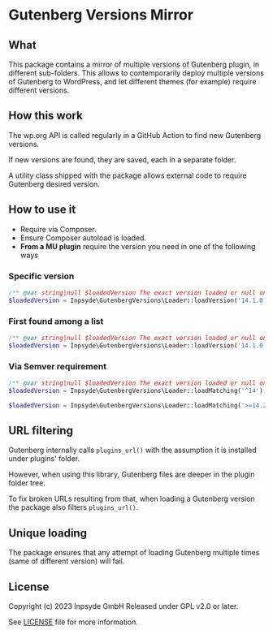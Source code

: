 # Gutenberg Versions Mirror

## What

This package contains a mirror of multiple versions of Gutenberg plugin, in different sub-folders.
This allows  to contemporarily deploy multiple versions of Gutenberg to WordPress, and let different
themes (for example) require different versions.
    
    
## How this work

The wp.org API is called regularly in a GitHub Action to find new Gutenberg versions.

If new versions are found, they are saved, each in a separate folder.

A utility class shipped with the package allows external code to require Gutenberg desired version.


## How to use it

- Require via Composer.
- Ensure Composer autoload is loaded.
-  **From a MU plugin** require the version you need in one of the following ways

### Specific version

```php
/** @var string|null $loadedVersion The exact version loaded or null on failure */
$loadedVersion = Inpsyde\GutenbergVersions\Loader::loadVersion('14.1.0');
```

### First found among a list

```php
/** @var string|null $loadedVersion The exact version loaded or null on failure */
$loadedVersion = Inpsyde\GutenbergVersions\Loader::loadVersion('14.1.0', '13.2.0');
```

### Via Semver requirement

```php
/** @var string|null $loadedVersion The exact version loaded or null on failure */
$loadedVersion = Inpsyde\GutenbergVersions\Loader::loadMatching('^14');

$loadedVersion = Inpsyde\GutenbergVersions\Loader::loadMatching('>=14.2.0 || ~13.2');
```


## URL filtering

Gutenberg internally calls `plugins_url()` with the assumption it is installed under plugins' folder.

However, when using this library, Gutenberg files are deeper in the plugin folder tree.

To fix broken URLs resulting from that, when loading a Gutenberg version the package also filters
`plugins_url()`.


## Unique loading

The package ensures that any attempt of loading Gutenberg multiple times (same of different version)
will fail.


## License

Copyright (c) 2023 Inpsyde GmbH Released under GPL v2.0 or later.

See [LICENSE](LICENSE) file for more information.
